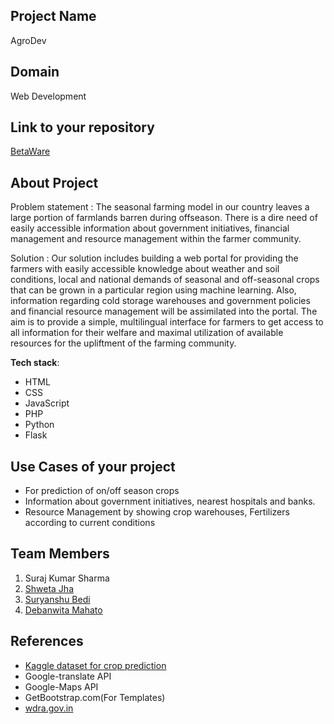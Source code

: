 ## Project Name
AgroDev


## Domain
Web Development


## Link to your repository
[BetaWare](https://github.com/debanwita27/BetaWare)


## About Project 
Problem statement : The seasonal farming model in our country leaves a large portion of farmlands barren during offseason. 
					There is a dire need of easily accessible information about government initiatives, financial management and resource management within the farmer community.
					
Solution : Our solution includes building a web portal for providing the farmers with easily accessible knowledge about weather and soil conditions, local and national demands of seasonal and off-seasonal crops that can be grown in a particular region using machine learning.
		   Also, information regarding cold storage warehouses and government policies and financial resource management will be assimilated into the portal. 
		   The aim is to provide a simple, multilingual interface for farmers to get access to all information for their welfare and maximal utilization of available resources for the upliftment of the farming community.


**Tech stack**:
- HTML
- CSS
- JavaScript
- PHP
- Python
- Flask
 

## Use Cases of your project
- For prediction of on/off season crops
- Information about government initiatives, nearest hospitals and banks.
- Resource Management by showing crop warehouses, Fertilizers according to current conditions

## Team Members
1. Suraj Kumar Sharma
2. [Shweta Jha](https://github.com/SHWETA2JHA)
3. [Suryanshu Bedi](https://github.com/suryanshu2001)
3. [Debanwita Mahato](https://github.com/debanwita27)

## References
- [Kaggle dataset for crop prediction](https://www.kaggle.com/code/prasadkevin/crops-prediction-indian-dataset/data)
- Google-translate API
- Google-Maps API
- GetBootstrap.com(For Templates)
- [wdra.gov.in](https://wdra.gov.in/documents/32110/38835931/Registered_Wh_List.pdf/d2b058f8-4e2f-8211-e680-d1e91f11956c)
